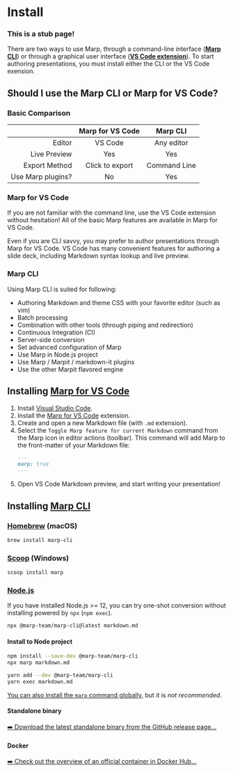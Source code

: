 # Install

### This is a stub page!

There are two ways to use Marp, through a command-line interface (**[Marp CLI][marp cli]**) or through a graphical user interface (**[VS Code extension][marp for vs code]**). To start authoring presentations, you must install either the CLI or the VS Code exension.

## Should I use the Marp CLI or Marp for VS Code?

### Basic Comparison

|                         	| Marp for VS Code 	| Marp CLI            	|
|-------------------------:	|:------------------:	|:---------------------:	|
| Editor                  	| VS Code          	| Any editor 	|
| Live Preview            	| Yes              	| Yes                  	|
| Export Method           	| Click to export  	| Command Line        	|
| Use Marp plugins? 	| No               	| Yes                 	|


### Marp for VS Code

If you are not familiar with the command line, use the VS Code extension without hesitation! All of the basic Marp features are available in Marp for VS Code.

Even if you are CLI savvy, you may prefer to author presentations through Marp for VS Code. VS Code has many convenient features for authoring a slide deck, including Markdown syntax lookup and live preview.

### Marp CLI

Using Marp CLI is suited for following:

- Authoring Markdown and theme CSS with your favorite editor (such as vim)
- Batch processing
- Combination with other tools (through piping and redirection)
- Continuous Integration (CI)
- Server-side conversion
- Set advanced configuration of Marp
- Use Marp in Node.js project
- Use Marp / Marpit / markdown-it plugins
- Use the other Marpit flavored engine

## Installing [Marp for VS Code]

1. Install [Visual Studio Code].
2. Install the [Marp for VS Code] extension.
3. Create and open a new Markdown file (with `.md` extension).
4. Select the `Toggle Marp feature for current Markdown` command from the Marp icon in editor actions (toolbar). This command will add Marp to the front-matter of your Markdown file:
   ```markdown
   ---
   marp: true
   ---
   ```
5. Open VS Code Markdown preview, and start writing your presentation!

[visual studio code]: https://code.visualstudio.com/
[marp for vs code]: https://marketplace.visualstudio.com/items?itemName=marp-team.marp-vscode

## Installing [Marp CLI]

[marp cli]: https://github.com/marp-team/marp-cli

### [Homebrew](https://brew.sh/) (macOS)

```bash
brew install marp-cli
```

### [Scoop](https://scoop.sh/) (Windows)

```bash
scoop install marp
```

### [Node.js](https://nodejs.org/)

If you have installed Node.js >= 12, you can try one-shot conversion without installing powered by `npx` (`npm exec`).

```bash
npx @marp-team/marp-cli@latest markdown.md
```

#### Install to Node project

```bash
npm install --save-dev @marp-team/marp-cli
npx marp markdown.md
```

```bash
yarn add --dev @marp-team/marp-cli
yarn exec markdown.md
```

[You can also install the `marp` command globally](https://github.com/marp-team/marp-cli#global-installation), but it is _not recommended_.

#### Standalone binary

[➡️ Download the latest standalone binary from the GitHub release page...][standalone binary]

[standalone binary]: https://github.com/marp-team/marp-cli/releases

#### Docker

[➡️ Check out the overview of an official container in Docker Hub...][docker]

[docker]: https://hub.docker.com/r/marpteam/marp-cli/
